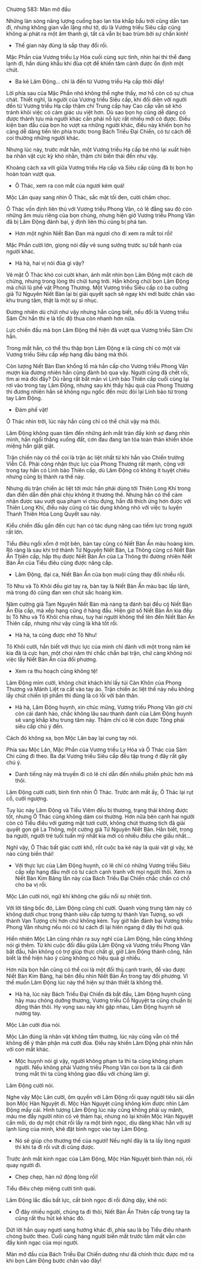 




Chương 583: Màn mở đầu


Những làn sóng năng lượng cuồng bạo lan tỏa khắp bầu trời cũng dần tan đi, nhưng không gian vẫn lặng như tờ, dù là Vương triều Siêu cấp cũng không ai phát ra một âm thanh gì, tất cả vẫn bị bao trùm bởi sự chấn kinh!

- Thế gian này đúng là sắp thay đổi rồi.

Mặc Phần của Vương triều Ly Hỏa cuối cùng sực tỉnh, nhìn hai thi thể đang lạnh đi, hắn dùng khẩu khí đùa cợt để khiến tâm cảnh được ổn định một chút.

- Ba kẻ Lâm Động… chỉ là đến từ Vương triều Hạ cấp thôi đấy!

Lời phía sau của Mặc Phần nhỏ không thể nghe thấy, mơ hồ còn có sự chua chát. Thiết nghĩ, là người của Vương triều Siêu cấp, khi đối diện với người đến từ Vương triều Hạ cấp thậm chí Trung cấp hay Cao cấp vẫn sẽ khó tránh khỏi việc có cảm giác ưu việt hơn. Dù sao bọn họ cũng dễ dàng có được thành tựu mà người khác cần phải nỗ lực rất nhiều mới có được. Điều kiện ban đầu của bọn họ vượt xa những người khác, điều này khiến bọn họ càng dễ dàng tiến lên phía trước trong Bách Triều Đại Chiến, có tư cách để coi thường những người khác.

Nhưng lúc này, trước mắt hắn, một Vương triều Hạ cấp bé nhỏ lại xuất hiện ba nhân vật cực kỳ khó nhằn, thậm chí biến thái đến như vậy.

Khoảng cách xa vời giữa Vương triều Hạ cấp và Siêu cấp cũng đã bị bọn họ hoàn toàn vượt qua.

- Ô Thác, xem ra con mắt của ngươi kém quá!

Mộc Lân quay sang nhìn Ô Thác, sắc mặt tối đen, cười châm chọc.

Ô Thác vốn định liên thủ với Vương triều Phong Vân, có lẽ đằng sau đó còn những âm mưu riêng của bọn chúng, nhưng hiện giờ Vương triều Phong Vân đã bị Lâm Động đánh bại, ý định liên thủ cũng bị phá tan.

- Hơn một nghìn Niết Bàn Đan mà ngươi cho đi xem ra mất toi rồi!

Mặc Phần cười lớn, giọng nói đầy vẻ sung sướng trước sự bất hạnh của người khác.

- Hà hà, hai vị nói đùa gì vậy?

Vẻ mặt Ô Thác khó coi cười khan, ánh mắt nhìn bọn Lâm Động một cách dè chừng, nhưng trong lòng thì chửi tung trời. Hắn không chửi bọn Lâm Động mà chửi lũ phế vật Phong Thương. Một Vương triều Siêu cấp có ba cường giả Tứ Nguyên Niết Bàn lại bị giải quyết sạch sẽ ngay khi mới bước chân vào khu trung tâm, thật là một sự sỉ nhục.

Đương nhiên dù chửi như vậy nhưng hắn cũng biết, nếu đổi là Vương triều Sâm Chi hắn thì e là tốc độ thua còn nhanh hơn nữa.

Lực chiến đấu mà bọn Lâm Động thể hiện đã vượt qua Vương triều Sâm Chi hắn.

Trong mắt hắn, có thể thu thập bọn Lâm Động e là cũng chỉ có một vài Vương triều Siêu cấp xếp hạng đầu bảng mà thôi.

Còn lượng Niết Bàn Đan khổng lồ mà hắn cấp cho Vương triều Phong Vân mượn kia đương nhiên hắn cũng đành bỏ qua vậy. Người cũng đã chết rồi, tìm ai mà đòi đây? Dù rằng rất bất mãn vì Linh bảo Thiên cấp cuối cùng lại rơi vào trong tay Lâm Động, nhưng sau khi thấy hậu quả của Phong Thương thì đương nhiên hắn sẽ không ngu ngốc đến mức đòi lại Linh bảo từ trong tay Lâm Động.

- Đám phế vật!

Ô Thác nhìn trời, lúc này hắn cũng chỉ có thể chửi vậy mà thôi.

Lâm Động không quan tâm đến những ánh mắt tràn đầy kính sợ đang nhìn mình, hắn ngồi thẳng xuống đất, cơn đau đang lan tỏa toàn thân khiến khóe miệng hắn giật giật.

Trận chiến này có thể coi là trận ác liệt nhất từ khi hắn vào Chiến trường Viễn Cổ. Phải công nhận thực lực của Phong Thương rất mạnh, cộng với trong tay hắn có Linh bảo Thiên cấp, dù Lâm Động có không ít tuyệt chiêu nhưng cũng bị thành ra thế này.

Nhưng dù trận chiến ác liệt tới mức hắn phải dùng tới Thiên Long Khí trong đan điền dẫn đến phải chịu không ít thương thế. Nhưng hắn có thể cảm nhận được sau vượt qua phạm vi chịu đựng, hắn đã thích ứng hơn được với Thiên Long Khí, điều này cũng có tác dụng không nhỏ với việc tu luyện Thanh Thiên Hóa Long Quyết sau này.

Kiểu chiến đấu gần đến cực hạn có tác dụng nâng cao tiềm lực trong người rất lớn.

Tiểu điêu ngồi xổm ở một bên, bàn tay cũng có Niết Bàn Ấn màu hoàng kim. Rõ ràng là sau khi trở thành Tứ Nguyên Niết Bàn, La Thông cũng có Niết Bàn Ấn Thiên cấp, hấp thụ được Niết Bàn Ấn của La Thông thì đương nhiên Niết Bàn Ấn của Tiểu điêu cũng được nâng cấp.

- Lâm Động, đại ca, Niết Bàn Ấn của bọn muội cũng thay đổi nhiều rồi.

Tô Nhu và Tô Khôi đều giơ tay ra, bàn tay là Niết Bàn Ấn màu bạc lấp lánh, mà trong đó cũng đan xen chút sắc hoàng kim.

Năm cường giả Tam Nguyên Niết Bàn mà nàng ta đánh bại đều có Niết Bàn Ấn Địa cấp, mà xếp hạng cũng ở hàng đầu. Hiện giờ số Niết Bàn Ấn kia đều bị Tô Nhu và Tô Khôi chia nhau, tuy hai người không thể lên đến Niết Bàn Ấn Thiên cấp, nhưng như vậy cũng là khá tốt rồi.

- Hà hà, ta cũng được nhờ Tô Nhu!

Tô Khôi cười, hắn biết với thực lực của mình chỉ đánh với một trong năm kẻ kia đã là cực hạn, một chọi năm thì chắc chắn bại trận, chứ càng không nói việc lấy Niết Bàn Ấn của đối phương.

- Xem ra thu hoạch cũng không tệ!

Lâm Động mỉm cười, không chút khách khí lấy túi Càn Khôn của Phong Thương và Mãnh Liệt ra cất vào tay áo. Trận chiến ác liệt thế này nếu không lấy chút chiến lợi phẩm thì đúng là có lỗi với bản thân.

- Hà hà, Lâm Động huynh, xin chúc mừng, Vương triều Phong Vân giờ chỉ còn cái danh hảo, chắc không lâu sau thanh danh của Lâm Động huynh sẽ vang khắp khu trung tâm này. Thậm chí có lẽ còn được Tông phái siêu cấp chú ý đến.

Cách đó không xa, bọn Mộc Lân bay lại cung tay nói.

Phía sau Mộc Lân, Mặc Phần của Vương triều Ly Hỏa và Ô Thác của Sâm Chi cũng đi theo. Ba đại Vương triều Siêu cấp đều tập trung ở đây rất gây chú ý.

- Danh tiếng này mà truyền đi có lẽ chỉ dẫn đến nhiều phiền phức hơn mà thôi.

Lâm Động cười cười, bình tĩnh nhìn Ô Thác. Trước ánh mắt ấy, Ô Thác lại rụt cổ, cười ngượng.

Tuy lúc này Lâm Động và Tiểu Viêm đều bị thương, trạng thái không được tốt, nhưng Ô Thác cũng không dám coi thường. Hơn nữa bên cạnh hai người còn có Tiểu điêu với gương mặt tươi cười, không chút thương tích đã giải quyết gọn gẽ La Thông, một cường giả Tứ Nguyên Niết Bàn. Hắn biết, trong ba người, người trẻ tuổi tuấn mỹ nhất kia mới có nhiều điều che giấu nhất…

Nghĩ vậy, Ô Thác bất giác cười khổ, rốt cuộc ba kẻ này là quái vật gì vậy, kẻ nào cũng biến thái!

- Với thực lực của Lâm Động huynh, có lẽ chỉ có những Vương triều Siêu cấp xếp hạng đầu mới có tư cách cạnh tranh với mọi người thôi. Xem ra Niết Bàn Kim Bảng lần này của Bách Triều Đại Chiến chắc chắn có chỗ cho ba vị rồi.

Mộc Lân cười nói, ngữ khí không che giấu nổi sự nhiệt tình.

Với lời tâng bốc đó, Lâm Động cũng chỉ cười. Quanh vùng trung tâm này có không dưới chục trọng thành siêu cấp tương tự thành Vạn Tượng, so với thành Vạn Tượng chỉ hơn chứ không kém. Tuy giờ hắn đánh bại Vương triều Phong Vân nhưng nếu nói có tư cách đi lại hiên ngang ở đây thì hơi quá.

Hiển nhiên Mộc Lân cũng nhận ra suy nghĩ của Lâm Động, hắn cũng không nói gì thêm. Từ khi cuộc đối đầu giữa Lâm Động và Vương triều Phong Vân bắt đầu, hắn không có trợ giúp thực chất gì, giờ Lâm Động thành công, hắn biết là thể hiện hảo ý cũng không có hiệu quả gì nhiều.

Hơn nữa bọn hắn cũng có thể coi là một đối thủ cạnh tranh, để vào được Niết Bàn Kim Bảng, hai bên đều nhìn Niết Bàn Ấn trong tay đối phương. Vì thế muốn Lâm Động lúc này thể hiện sự thân thiết là không thể.

- Hà hà, lúc này Bách Triều Đại Chiến đã bắt đầu, Lâm Động huynh cũng hãy mau chóng dưỡng thương, Vương triều Cổ Nguyệt ta cũng chuẩn bị động thân thôi. Hy vọng sau này khi gặp nhau, Lâm Động huynh sẽ nương tay.

Mộc Lân cười đùa nói.

Mộc Lân đúng là nhân vật không tầm thường, lúc này cũng vẫn có thể không để ý thân phận mà cười đùa. Điều này khiến Lâm Động phải nhìn hắn với con mắt khác.

- Mộc huynh nói gì vậy, người không phạm ta thì ta cũng không phạm người. Nếu không phải Vương triều Phong Vân coi bọn ta là cái đinh trong mắt thì ta cũng không giao đấu với chúng làm gì.

Lâm Động cười nói.

Nghe vậy Mộc Lân cười, ôm quyền với Lâm Động rồi quay người tiêu sái dẫn bọn Mộc Hàn Nguyệt đi. Mộc Hàn Nguyệt cũng không kìm được nhìn Lâm Động mấy cái. Hình tượng Lâm Động lúc này cũng không phải uy mãnh, máu me đầy người nhìn có vẻ thảm hại, nhưng nó lại khiến Mộc Hàn Nguyệt cắn môi, do dự một chút rồi lấy ra một bình ngọc, dịu dàng khác hẳn với sự lạnh lùng của mình, khẽ đặt bình ngọc vào tay Lâm Động.

- Nó sẽ giúp cho thương thế của ngươi! Nếu nghĩ đây là ta lấy lòng ngươi thì khi ta đi rồi vứt đi cũng được.

Trước ánh mắt kinh ngạc của Lâm Động, Mộc Hàn Nguyệt bình thản nói, rồi quay người đi.

- Chẹp chẹp, hàn nữ động lòng rồi!

Tiểu điêu chép miệng cười tinh quái.

Lâm Động lắc đầu bất lực, cất bình ngọc đi rồi đứng dậy, khẽ nói:

- Ở đây nhiều người, chúng ta đi thôi, Niết Bàn Ấn Thiên cấp trong tay ta cũng rất thu hút kẻ khác đó.

Dứt lời hắn quay ngươi sang hướng khác đi, phía sau là bọ Tiểu điêu nhanh chóng bước theo. Cuối cùng hàng người biến mất trước tầm mắt vẫn còn đầy kinh ngạc của mọi người.

Màn mở đầu của Bách Triều Đại Chiến dường như đã chính thức được mở ra khi bọn Lâm Động bước chân vào đây!




